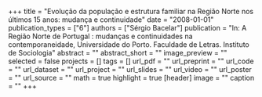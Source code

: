 +++
title = "Evolução da população e estrutura familiar na Região Norte nos últimos 15 anos: mudança e continuidade"
date = "2008-01-01"
publication_types = ["6"]
authors = ["Sérgio Bacelar"]
publication = "In: A Região Norte de Portugal : mudanças e continuidades na contemporaneidade, Universidade do Porto. Faculdade de Letras. Instituto de Sociologia"
abstract = ""
abstract_short = ""
image_preview = ""
selected = false
projects = []
tags = []
url_pdf = ""
url_preprint = ""
url_code = ""
url_dataset = ""
url_project = ""
url_slides = ""
url_video = ""
url_poster = ""
url_source = ""
math = true
highlight = true
[header]
image = ""
caption = ""
+++
